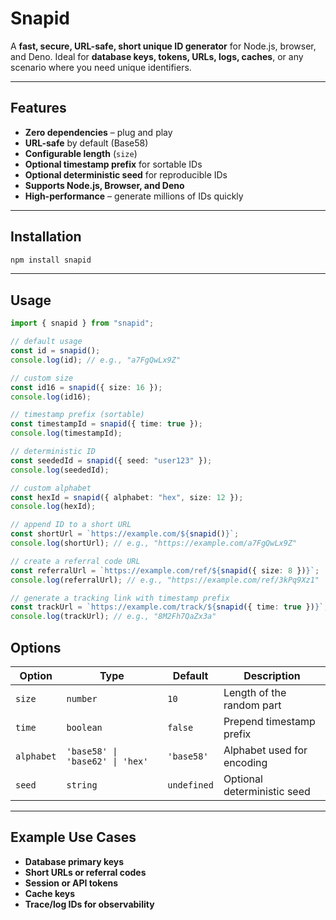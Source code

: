 # Snapid

A **fast, secure, URL-safe, short unique ID generator** for Node.js, browser, and Deno.
Ideal for **database keys, tokens, URLs, logs, caches**, or any scenario where you need unique identifiers.

---

## Features

- **Zero dependencies** – plug and play
- **URL-safe** by default (Base58)
- **Configurable length** (`size`)
- **Optional timestamp prefix** for sortable IDs
- **Optional deterministic seed** for reproducible IDs
- **Supports Node.js, Browser, and Deno**
- **High-performance** – generate millions of IDs quickly

---

## Installation

```bash
npm install snapid
```

---

## Usage

```TypeScript
import { snapid } from "snapid";

// default usage
const id = snapid();
console.log(id); // e.g., "a7FgQwLx9Z"

// custom size
const id16 = snapid({ size: 16 });
console.log(id16);

// timestamp prefix (sortable)
const timestampId = snapid({ time: true });
console.log(timestampId);

// deterministic ID
const seededId = snapid({ seed: "user123" });
console.log(seededId);

// custom alphabet
const hexId = snapid({ alphabet: "hex", size: 12 });
console.log(hexId);

// append ID to a short URL
const shortUrl = `https://example.com/${snapid()}`;
console.log(shortUrl); // e.g., "https://example.com/a7FgQwLx9Z"

// create a referral code URL
const referralUrl = `https://example.com/ref/${snapid({ size: 8 })}`;
console.log(referralUrl); // e.g., "https://example.com/ref/3kPq9Xz1"

// generate a tracking link with timestamp prefix
const trackUrl = `https://example.com/track/${snapid({ time: true })}`;
console.log(trackUrl); // e.g., "8M2Fh7QaZx3a"

```

## Options

| Option     | Type                            | Default     | Description                 |
| ---------- | ------------------------------- | ----------- | --------------------------- |
| `size`     | `number`                        | `10`        | Length of the random part   |
| `time`     | `boolean`                       | `false`     | Prepend timestamp prefix    |
| `alphabet` | `'base58' \| 'base62' \| 'hex'` | `'base58'`  | Alphabet used for encoding  |
| `seed`     | `string`                        | `undefined` | Optional deterministic seed |

---

## Example Use Cases

- **Database primary keys**
- **Short URLs or referral codes**
- **Session or API tokens**
- **Cache keys**
- **Trace/log IDs for observability**
